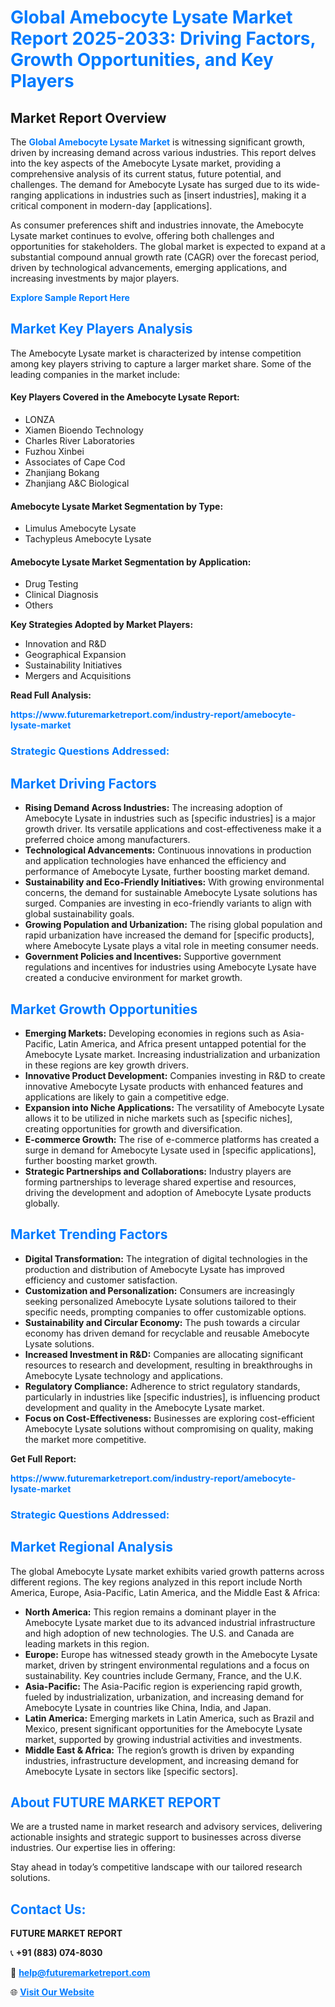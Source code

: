 <h1 style="color: #007BFF;">Global Amebocyte Lysate Market Report 2025-2033: Driving Factors, Growth Opportunities, and Key Players</h1>

<section id="overview">
<h2>Market Report Overview</h2>
<p>The <a href="https://www.futuremarketreport.com/industry-report/amebocyte-lysate-market" style="color: #007BFF; text-decoration: none;"><strong>Global Amebocyte Lysate Market</strong></a> is witnessing significant growth, driven by increasing demand across various industries. This report delves into the key aspects of the Amebocyte Lysate market, providing a comprehensive analysis of its current status, future potential, and challenges. The demand for Amebocyte Lysate has surged due to its wide-ranging applications in industries such as [insert industries], making it a critical component in modern-day [applications].</p>
<p>As consumer preferences shift and industries innovate, the Amebocyte Lysate market continues to evolve, offering both challenges and opportunities for stakeholders. The global market is expected to expand at a substantial compound annual growth rate (CAGR) over the forecast period, driven by technological advancements, emerging applications, and increasing investments by major players.</p>
</section>

<section id="overview">
<p><a href="https://www.futuremarketreport.com/request-sample/reportId=80038" style="color: #007BFF; text-decoration: none;"><strong>Explore Sample Report Here</strong></a></p>
</section>

<section id="key-players">
<h2 style="color: #007BFF;">Market Key Players Analysis</h2>
<p>The Amebocyte Lysate market is characterized by intense competition among key players striving to capture a larger market share. Some of the leading companies in the market include:</p>
<h4>Key Players Covered in the Amebocyte Lysate Report:</h4>
<ul><li>LONZA</li><li>Xiamen Bioendo Technology</li><li>Charles River Laboratories</li><li>Fuzhou Xinbei</li><li>Associates of Cape Cod</li><li>Zhanjiang Bokang</li><li>Zhanjiang A&amp;C Biological</li></ul>
<h4>Amebocyte Lysate Market Segmentation by Type:</h4>
<ul><li>Limulus Amebocyte Lysate</li><li>Tachypleus Amebocyte Lysate</li></ul>

<h4>Amebocyte Lysate Market Segmentation by Application:</h4>
<ul><li>Drug Testing</li><li>Clinical Diagnosis</li><li>Others</li></ul>
<p><strong>Key Strategies Adopted by Market Players:</strong></p>
<ul>
<li>Innovation and R&D</li>
<li>Geographical Expansion</li>
<li>Sustainability Initiatives</li>
<li>Mergers and Acquisitions</li>
</ul>
</section>

<section>
<p><strong>Read Full Analysis: </strong></p><a href="https://www.futuremarketreport.com/industry-report/amebocyte-lysate-market" style="color: #007BFF; text-decoration: none;"><strong>https://www.futuremarketreport.com/industry-report/amebocyte-lysate-market</strong></a>
<h3 style="color: #007BFF;">Strategic Questions Addressed:</h3>
</section>

<section id="driving-factors">
<h2 style="color: #007BFF;">Market Driving Factors</h2>
<ul>
<li><strong>Rising Demand Across Industries:</strong> The increasing adoption of Amebocyte Lysate in industries such as [specific industries] is a major growth driver. Its versatile applications and cost-effectiveness make it a preferred choice among manufacturers.</li>
<li><strong>Technological Advancements:</strong> Continuous innovations in production and application technologies have enhanced the efficiency and performance of Amebocyte Lysate, further boosting market demand.</li>
<li><strong>Sustainability and Eco-Friendly Initiatives:</strong> With growing environmental concerns, the demand for sustainable Amebocyte Lysate solutions has surged. Companies are investing in eco-friendly variants to align with global sustainability goals.</li>
<li><strong>Growing Population and Urbanization:</strong> The rising global population and rapid urbanization have increased the demand for [specific products], where Amebocyte Lysate plays a vital role in meeting consumer needs.</li>
<li><strong>Government Policies and Incentives:</strong> Supportive government regulations and incentives for industries using Amebocyte Lysate have created a conducive environment for market growth.</li>
</ul>
</section>

<section id="growth-opportunities">
<h2 style="color: #007BFF;">Market Growth Opportunities</h2>
<ul>
<li><strong>Emerging Markets:</strong> Developing economies in regions such as Asia-Pacific, Latin America, and Africa present untapped potential for the Amebocyte Lysate market. Increasing industrialization and urbanization in these regions are key growth drivers.</li>
<li><strong>Innovative Product Development:</strong> Companies investing in R&D to create innovative Amebocyte Lysate products with enhanced features and applications are likely to gain a competitive edge.</li>
<li><strong>Expansion into Niche Applications:</strong> The versatility of Amebocyte Lysate allows it to be utilized in niche markets such as [specific niches], creating opportunities for growth and diversification.</li>
<li><strong>E-commerce Growth:</strong> The rise of e-commerce platforms has created a surge in demand for Amebocyte Lysate used in [specific applications], further boosting market growth.</li>
<li><strong>Strategic Partnerships and Collaborations:</strong> Industry players are forming partnerships to leverage shared expertise and resources, driving the development and adoption of Amebocyte Lysate products globally.</li>
</ul>
</section>

<section id="trending-factors">
<h2 style="color: #007BFF;">Market Trending Factors</h2>
<ul>
<li><strong>Digital Transformation:</strong> The integration of digital technologies in the production and distribution of Amebocyte Lysate has improved efficiency and customer satisfaction.</li>
<li><strong>Customization and Personalization:</strong> Consumers are increasingly seeking personalized Amebocyte Lysate solutions tailored to their specific needs, prompting companies to offer customizable options.</li>
<li><strong>Sustainability and Circular Economy:</strong> The push towards a circular economy has driven demand for recyclable and reusable Amebocyte Lysate solutions.</li>
<li><strong>Increased Investment in R&D:</strong> Companies are allocating significant resources to research and development, resulting in breakthroughs in Amebocyte Lysate technology and applications.</li>
<li><strong>Regulatory Compliance:</strong> Adherence to strict regulatory standards, particularly in industries like [specific industries], is influencing product development and quality in the Amebocyte Lysate market.</li>
<li><strong>Focus on Cost-Effectiveness:</strong> Businesses are exploring cost-efficient Amebocyte Lysate solutions without compromising on quality, making the market more competitive.</li>
</ul>
</section>

<section>
<p><strong>Get Full Report: </strong></p><a href="https://www.futuremarketreport.com/industry-report/amebocyte-lysate-market" style="color: #007BFF; text-decoration: none;"><strong>https://www.futuremarketreport.com/industry-report/amebocyte-lysate-market</strong></a>
<h3 style="color: #007BFF;">Strategic Questions Addressed:</h3>
</section>


<section id="regional-analysis">
<h2 style="color: #007BFF;">Market Regional Analysis</h2>
<p>The global Amebocyte Lysate market exhibits varied growth patterns across different regions. The key regions analyzed in this report include North America, Europe, Asia-Pacific, Latin America, and the Middle East & Africa:</p>
<ul>
<li><strong>North America:</strong> This region remains a dominant player in the Amebocyte Lysate market due to its advanced industrial infrastructure and high adoption of new technologies. The U.S. and Canada are leading markets in this region.</li>
<li><strong>Europe:</strong> Europe has witnessed steady growth in the Amebocyte Lysate market, driven by stringent environmental regulations and a focus on sustainability. Key countries include Germany, France, and the U.K.</li>
<li><strong>Asia-Pacific:</strong> The Asia-Pacific region is experiencing rapid growth, fueled by industrialization, urbanization, and increasing demand for Amebocyte Lysate in countries like China, India, and Japan.</li>
<li><strong>Latin America:</strong> Emerging markets in Latin America, such as Brazil and Mexico, present significant opportunities for the Amebocyte Lysate market, supported by growing industrial activities and investments.</li>
<li><strong>Middle East & Africa:</strong> The region’s growth is driven by expanding industries, infrastructure development, and increasing demand for Amebocyte Lysate in sectors like [specific sectors].</li>
</ul>
</section>

<footer>
<h2 style="color: #007BFF;">About FUTURE MARKET REPORT</h2>
<p>We are a trusted name in market research and advisory services, delivering actionable insights and strategic support to businesses across diverse industries. Our expertise lies in offering:</p>

<p>Stay ahead in today’s competitive landscape with our tailored research solutions.</p>

<h2 style="color: #007BFF;">Contact Us:</h2>
<p><strong>FUTURE MARKET REPORT</strong></p>
<p>📞 <strong>+91 (883) 074-8030</strong></p>
<p>📧 <strong><a href="mailto:help@futuremarketreport.com" style="color: #007BFF;">help@futuremarketreport.com</a></strong></p>
<p>🌐 <strong><a href="https://www.futuremarketreport.com/" style="color: #007BFF;">Visit Our Website</a></strong></p>
</footer>
